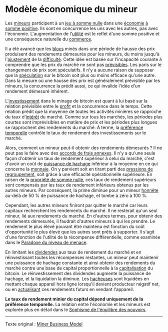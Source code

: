Modèle économique du mineur
===========================

Les [mineurs](ch101-glossary.md#mineur) participent à un [jeu à somme nulle](https://fr.wikipedia.org/wiki/Jeu_%C3%A0_somme_nulle) dans une [économie](ch101-glossary.md#économie) [à somme positive](https://fr.wikipedia.org/wiki/Gagnant-gagnant). Ils sont en concurrence les uns avec les autres, pas avec l'économie. L'augmentation de l'[utilité](ch101-glossary.md#utilité) est le reflet d'une somme positive et une conséquence naturelle du [commerce](ch101-glossary.md#commerce).

Il a été avancé que les [blocs](ch101-glossary.md#bloc) minés dans une période de hausse des prix produisent des rendements démesurés pour les mineurs, du moins jusqu'à l'[ajustement](ch101-glossary.md#ajustement) de la [difficulté](ch101-glossary.md#difficulté). Cette idée est basée sur l'incapacité courante à comprendre que les prix du marché ne sont pas [prévisibles](https://fr.wikipedia.org/wiki/Th%C3%A9orie_du_chaos). Les paris sur le changement de prix sont spéculatifs. Il n'y a aucune raison de supposer que la [spéculation](ch101-glossary.md#spéculer) sur le bitcoin soit plus ou moins efficace qu'une autre. Dans la mesure où une hausse des prix est généralement prévisible par les mineurs, la concurrence la prédit aussi, ce qui invalide l'idée d'un rendement démesuré inhérent.

L'[investissement](ch101-glossary.md#prêter) dans le minage de bitcoin est quant à lui basé sur la relation prévisible entre le [profit](ch101-glossary.md#profit) et la concurrence dans le temps. Cette relation prédit que la moyenne de toutes les activités minières se rapproche du taux d'[intérêt](ch101-glossary.md#intérêt) du marché. Comme sur tous les marchés, les périodes plus courtes sont imprévisibles en matière de prix et les périodes plus longues se rapprochent des rendements du marché. À terme, la [préférence temporelle](https://www.wikiberal.org/wiki/Pr%C3%A9f%C3%A9rence_temporelle) contrôle le taux de rendement des investissements sur le marché.

Alors, comment un mineur peut-il obtenir des rendements démesurés ? Il ne peut pas le faire avec des [accords de frais annexes](ch081-side-fee-fallacy.md). Il n'y a qu'une seule façon d'obtenir un taux de rendement supérieur à celui du marché, c'est d'avoir un coût de [puissance de hachage](ch101-glossary.md#puissance-de-hachage) inférieur à la moyenne en ce qui concerne la [monnaie](ch101-glossary.md#monnaie). On y parvient soit en tirant parti des [pressions de regroupement](ch039-pooling-pressure-risk.md), soit grâce à une efficacité opérationnelle supérieure. En raison de la [propriété de somme nulle](ch032-zero-sum-property.md), ces taux de rendement supérieurs sont compensés par les taux de rendement inférieurs obtenus par les autres mineurs. Par conséquent, la prime diminue pour un mineur [honnête](ch101-glossary.md#honnête) au-delà de 50 % de puissance de hachage, et tombe à zéro à 100 %.

Cependant, les autres mineurs finiront par quitter le marché car leurs capitaux recherchent les rendements du marché. Il ne resterait qu'un seul mineur, lié aux rendements du marché. En d'autres termes, pour obtenir des rendements démesurés, il faudrait d'autres mineurs à qui les prendre. Le rendement le plus élevé pouvant être maintenu est fonction du coût d'opportunité le plus élevé que les autres sont prêts à supporter. Il s'agit d'une fonction de l'utilité de la récompense différentielle, comme examinée dans le [Paradoxe du niveau de menace](ch033-threat-level-paradox.md).

En limitant les [dividendes](https://fr.wikipedia.org/wiki/Dividende) aux taux de rendement du marché et en réinvestissant toutes les récompenses restantes, un mineur peut maintenir une puissance de hachage constante et ainsi obtenir des rendements du marché contre une base de capital proportionnelle à la [capitalisation](ch101-glossary.md#capitalisation) du bitcoin. Le réinvestissement des dividendes augmente la puissance de hachage, et la liquidation la diminue. Les [hacheuses](ch101-glossary.md#hacheuse) sont liquidées en mettant chaque appareil hors ligne lorsqu'il devient producteur négatif net, ou en [actualisant](https://fr.wikipedia.org/wiki/Valeur_actuelle_nette) ces rendements futurs en vendant l'appareil.

**Le taux de rendement minier du capital dépend uniquement de la préférence temporelle.** La relation entre l'économie et les mineurs est explorée plus en détail dans le [Sophisme de l'équilibre des pouvoirs](ch042-balance-of-power-fallacy.md).

---

Texte original : [Miner Business Model](https://github.com/libbitcoin/libbitcoin-system/wiki/Miner-Business-Model)